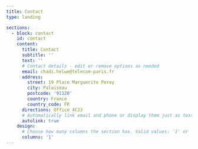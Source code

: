 ```yaml
---
title: Contact
type: landing

sections:
  - block: contact
    id: contact
    content:
      title: Contact
      subtitle: ''
      text: ''
      # Contact details - edit or remove options as needed
      email: chadi.helwe@telecom-paris.fr
      address:
        street: 19 Place Marguerite Perey
        city: Palaiseau
        postcode: '91120'
        country: France
        country_code: FR
      directions: Office 4C23
      # Automatically link email and phone or display them just as text?
      autolink: true
    design:
      # Choose how many columns the section has. Valid values: '1' or '2'.
      columns: '1'
---
```

